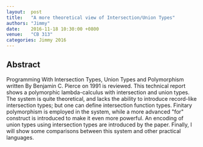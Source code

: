 ```yaml
--- 
layout:  post 
title:   "A more theoretical view of Intersection/Union Types"
authors: "Jimmy"
date:    2016-11-18 10:30:00 +0800
venue:   "CB 313"
categories: Jimmy 2016
--- 
```

## Abstract

Programming With Intersection Types, Union Types and Polymorphism written By
Benjamin C. Pierce on 1991 is reviewed. This technical report shows a
polymorphic lambda-calculus with intersection and union types. The system is
quite theoretical, and lacks the ability to introduce record-like
intersection
types; but one can define intersection function types. Finitary
polymorphism is
employed in the system, while a more advanced "for" construct is introduced
to
make it even more powerful. An encoding of union types using intersection
types
are introduced by the paper. Finally, I will show some comparisons between
this
system and other practical languages.



